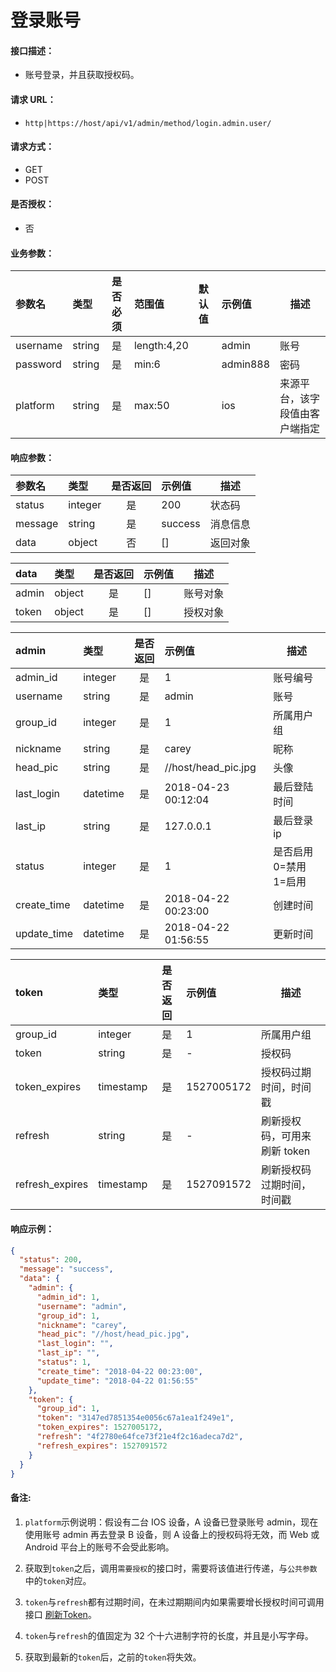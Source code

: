 # 登录账号

#### 接口描述：
- 账号登录，并且获取授权码。

#### 请求 URL：
- `http|https://host/api/v1/admin/method/login.admin.user/`

#### 请求方式：
- GET
- POST

#### 是否授权：
- 否

#### 业务参数：
|参数名|类型|是否必须|范围值|默认值|示例值|描述|
|:----|:---|:---:|:-----|:-----|:-----|-----|
|username |string |是 |length:4,20 | |admin |账号 |
|password |string |是 |min:6 | |admin888 |密码 |
|platform |string |是 |max:50 | |ios |来源平台，该字段值由客户端指定 |

#### 响应参数：
|参数名|类型|是否返回|示例值|描述|
|:-----|:-----|:---:|:-----|-----|
|status |integer |是 |200 |状态码 |
|message |string |是 |success |消息信息 |
|data |object |否 |[] |返回对象 |

|data|类型|是否返回|示例值|描述|
|:-----|:-----|:---:|:-----|-----|
|admin |object |是 |[] |账号对象 |
|token |object |是 |[] |授权对象 |

|admin|类型|是否返回|示例值|描述|
|:-----|:-----|:---:|:-----|-----|
|admin_id |integer |是 |1 |账号编号 |
|username |string |是 |admin |账号 |
|group_id |integer |是 |1 |所属用户组 |
|nickname |string |是 |carey |昵称 |
|head_pic |string |是 |//host/head_pic.jpg |头像 |
|last_login |datetime |是 |2018-04-23 00:12:04 |最后登陆时间 |
|last_ip |string |是 |127.0.0.1 |最后登录ip |
|status |integer |是 |1 |是否启用 0=禁用 1=启用 |
|create_time |datetime |是 |2018-04-22 00:23:00 |创建时间 |
|update_time |datetime |是 |2018-04-22 01:56:55 |更新时间 |

|token|类型|是否返回|示例值|描述|
|:-----|:-----|:---:|:-----|-----|
|group_id |integer |是 |1 |所属用户组 |
|token |string |是 |- |授权码 |
|token_expires |timestamp |是 |1527005172 |授权码过期时间，时间戳 |
|refresh |string |是 |- |刷新授权码，可用来刷新 token |
|refresh_expires |timestamp |是 |1527091572 |刷新授权码过期时间，时间戳 |

#### 响应示例：
```json
{
  "status": 200,
  "message": "success",
  "data": {
    "admin": {
      "admin_id": 1,
      "username": "admin",
      "group_id": 1,
      "nickname": "carey",
      "head_pic": "//host/head_pic.jpg",
      "last_login": "",
      "last_ip": "",
      "status": 1,
      "create_time": "2018-04-22 00:23:00",
      "update_time": "2018-04-22 01:56:55"
    },
    "token": {
      "group_id": 1,
      "token": "3147ed7851354e0056c67a1ea1f249e1",
      "token_expires": 1527005172,
      "refresh": "4f2780e64fce73f21e4f2c16adeca7d2",
      "refresh_expires": 1527091572
    }
  }
}
```

#### 备注:
1. `platform`示例说明：假设有二台 IOS 设备，A 设备已登录账号 admin，现在使用账号 admin 再去登录 B 设备，则 A 设备上的授权码将无效，而 Web 或 Android 平台上的账号不会受此影响。

2. 获取到`token`之后，调用`需要授权`的接口时，需要将该值进行传递，与`公共参数`中的`token`对应。

3. `token`与`refresh`都有过期时间，在未过期期间内如果需要增长授权时间可调用接口 [刷新Token](/api/admin/user/admin/refresh.admin.token.md "刷新Token")。

4. `token`与`refresh`的值固定为 32 个十六进制字符的长度，并且是小写字母。

5. 获取到最新的`token`后，之前的`token`将失效。